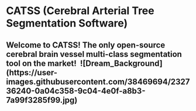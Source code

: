 # CATSS (Cerebral Arterial Tree Segmentation Software)

<h2> Welcome to CATSS! The only open-source cerebral brain vessel multi-class segmentation tool on the market! <img>   ![Dream_Background](https://user-images.githubusercontent.com/38469694/232736240-0a04c358-9c04-4e0f-a8b3-7a99f3285f99.jpg)
</img> </h2>
